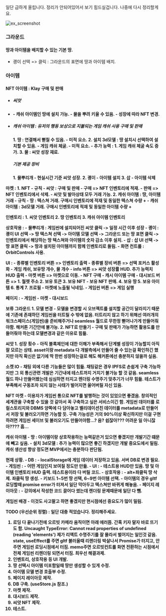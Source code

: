 일단 급하게 올립니다. 정리가 안되어있어서 보기 힘드실겁니다. 나중에 다시 정리할게요.

![ex_screenshot](./readmeImage/screenshot.png)

<h3>그라운드</h3>
<h4>땅과 아이템을 배치할 수 있는 기본 땅.</h4>
<ul>
<li>괭이 선택 => 클릭 : 그라운드의 표면에 땅과 아이템 배치.</li>
</ul>

<h3>아이템</h3>
<h4>NFT 아이템 : Klay 구매 및 판매<h4>
<ul>
<li>
<h5>씨앗</h5>
<li>
- 캐쉬 아이템인 땅에 설치 가능.
- 물을 뿌려 키울 수 있음.
- 성장에 따라 NFT 변경.
</li>
<li>
<h5>캐쉬 아이템 : 유저의 행동 보상으로 지불되는 게임 캐쉬 사용 구매 및 판매</h5>
			1. 땅 : 연결해서 뻗칠 수 있음.
				- 미적 요소.
			2. 설치 3d모델 : 땅 설치시 선택하여 설치할 수 있음.
				- 게임 캐쉬 체굴.
				- 미적 요소.
				- 추가 능력 : 
					1. 게임 캐쉬 체굴 속도 증가.
			3. 물 : 씨앗 성장 재료.			
</li>
<h5>기본 제공 장비</h5>
			1. 물뿌리개
				- 현실시간 기준 씨앗 성장.
			2. 괭이
				- 아이템 설치
			3. 삽
				- 아이템 삭제
</li>
</ul>
마켓 :
	1. NFT
		- 규칙
			- 씨앗 : 구매 및 판매
				- 구매 => NFT 인벤토리에 적재.
				- 판매 => NFT 인벤토리에서 삭제.
			- 씨앗 및 발아상태 모두 거래 가능.
	2. 캐쉬 아이템 : 땅, 아이템 거래
		- 규칙
			- 땅 : 텍스쳐 거래. 구매시 인벤토리에 적재 및 동일한 텍스쳐 수량 +
			- 캐쉬 아이템 : 3d모델 거래. 구매시 인벤토리에 적재 및 동일한 아이템 수량 +

인벤토리 :
	1. 씨앗 인벤토리
	2. 땅 인벤토리
	3. 캐쉬 아이템 인벤토리

상호작용 :
	- 물뿌리개 : 게임씬에 설치되어진 씨앗 클릭 -> 일정 시간 이후 성장
	- 괭이 : 괭이 UI 선택 -> 땅 텍스쳐 선택 -> 아이템 모델 선택 -> 그라운드 또는 땅 표면 클릭 -> 인벤토리에서 해당하는 땅 텍스쳐와 아이템의 숫자 감소 이후 설치.
	- 삽 : 삽 UI 선택 -> 땅 표면 클릭 -> 땅과 설치된 아이템까지 함께 인벤토리로 돌림.
	- 화면 컨트롤 : OrbitControls 사용.

UI :
	- 종류별 인벤토리 버튼 => 인벤토리 출력
	- 종류별 장비 버튼 => 선택 포커스 활성화
	- 게임 캐쉬, 보유땅 개수, 물 개수
	- info 버튼 => 씨앗 성장률 HUD. 추가 능력치 HUD 출력
	- 마켓 버튼 => 마켓으로 이동.
		- NFT 구매
		- 캐시 아이템 구매
	- 대시보드 버튼 => 
		1. 월렛 주소
		2. 보유 토큰
		3. 보유 NFT
			- 보유 NFT 판매.
		4. 보유 땅
		5. 보유 아이템
		6. 통계
		7. 프로필
			- 마켓에 노출될 닉네임.
	- 게임씬 버튼 => 게임 실행

페이지 :
	- 게임씬
	- 마켓
	- 대시보드



보류
그라운드
	1. 모델 변경
		- 모델을 변경할 시 오브젝트를 설치할 공간이 달라지기 때문에 기존에 존재하던 게임씬을 터트릴 수 밖에 없음. 터트리지 않고 하기 위해선 여러개의 워크스페이스(게임씬)을 준비해주거나 seamless 월드로 무한정 뻗어나가게 만들어줘야함. 해커톤 기간안에 불가능.
	2. NFT로 만들기
		- 구매 및 판매가 가능하면 활용도를 만들어줘야 하는데 모델변경과 같은 이유로 힘듦.

씨앗
	1. 성장 횟수
		- 아직 블록체인에 대한 이해가 부족해서 단계별 성장이 가능할지 아직 잘 모르는 상태. asset이랑 metadata 다 개발측에서 만들어 줄 수 있는걸 확인하긴 했지만 아직 확신은 없기에 딱 한번 성장하는걸로 해도 해커톤에선 충분하지 않을까 싶음.

소켓 IO
	- 채팅 외에 다른 기능들은 많이 힘듦. 채팅같은 경우 IPFS로 손쉽게 구축 가능하지만 그 외 통신관련 개발은 기간내에 테스트까지 거치기 불가능 할 것 같음. seamless 월드 하나 만들어봤는데 심심하면 터지고 렌더링 수명주기 맞추기가 너무 힘듦. 테스트가 부족해서 구동조차 되지 않는 사태가 벌어지면 울어버릴 자신 있음.

NFT 마켓
	- 이용자가 게임씬 통으로 NFT를 발행하는 것이 있었으면 좋겠음. 창의적인 세계관을 구축할 수 있을 것 같아서 꼭 구축하고 싶은 서비스이긴 함. 게임씬 데이터를 로컬스토리지와 DBMS 양쪽에 다 담아놓고 벨리데이션친 데이터를 metadata로 만들어서 저장 및 불러오기하면 가능할 듯. 구축 가능성은 거의 90%이상 확신하지만 이걸 구현하려면 게임씬 세이브 및 불러오기도 만들어야함...? 음? 쉽잖아??? 어려운 일 아니잖아????  흠...

캐쉬 아이템
	- 땅 : 아이템이랑 상호작용하는 능력같은거 있으면 좋겠지만 개발기간 떄문에 빼고 싶음.
	- 설치 3d모델 : 추가 능력이 많으면 좋긴 하겠지만 개발 중요도에서 밀림. 캐쉬 생산성 향상 정도면 MVP에서는 충분하다 판단됨.

현재 상황.
	- DB :
		- localStorage에 게임 데이터 저장하고 있음. 서버 DB로 변경 필요.
	- 게임씬 :
		- 어떤 게임인지 보여질 정도만 만듦.
	- UI :
		- 테스트용 HUD만 있음. 땅 및 아이템 인벤토리 HUD 출력. 테스트용이라 다 버릴 코드.
	- 상호작용 :
		- alt+좌클릭 땅 삭제. 좌클릭 땅 생성.
		- 키보드 1~5번 땅 선택, 6~9번 아이템 선택.
			- 아이템의 경우 gltf 로딩할때 promise error가 터져서 일단 막아두고 텍스쳐만 바뀌게 해놓음.
	- 페이지 레이아웃 :
		- 강의에서 작성한 코드 끌어다 썼는데 렌더링 문제때문에 일단 다 뺌.

게임씬 배경
	- 이것도 사고팔고 하면 좋겠지만 현시점에선 중요도가 많이 밀림.


TODO (우선순위 정렬) : 일단 대충 적었습니다. 정리해주세요.
1. 로딩 다 끝나기전에 오르빗 카메라 움직이면 아래 에러뜸. 간혹 키자 말자 바로 뜨기도 함.
Uncaught TypeError: Cannot read properties of undefined (reading 'elements')
제가 리액트 수명주기를 잘 몰라서 벌어지는 일인것 같음.
state, useEffect를 주면 gltf 불러올때 리렌더링 박살나서 Promise가 터지고, 안주면 게임씬 로딩시점에서 터짐. memo주면 오르빗컨트롤 화면 전환하는 시점에서 전체 게임씬 리렌더링 되면서 터짐. 최우선 해결과제.
2. 인벤토리, 상호작용 등 UI 개발.
3. 땅 선택시 아이템 미포함일때 땅만 생성할 수 있게 수정.
4. 아이템 모델 변경 호출부 수정.
5. 페이지 레이아웃 제작.
6. DB 구축. (useStore.js 참조.)
7. 마켓 제작.
8. 대시보드 제작.
9. 씨앗 NFT 제작.
10. 테스트.

